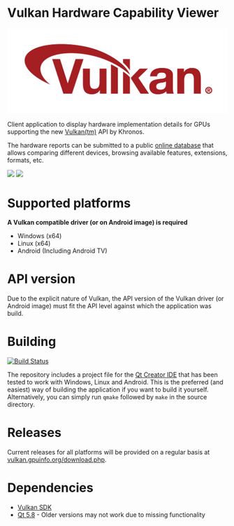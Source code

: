 # Vulkan Hardware Capability Viewer

![Vulkan Logo](./images/vulkanlogo.png)

Client application to display hardware implementation details for GPUs supporting the new [Vulkan(tm)](https://www.khronos.org/vulkan/) API by Khronos.

The hardware reports can be submitted to a public [online database](http://vulkan.gpuinfo.org/) that allows comparing different devices, browsing available features, extensions, formats, etc.


<img src="images/windows.png" height="320px"> <img src="images/android.png" height="320px">
<!-- <img src="images/android_tv.png" height="320px"> -->

# Supported platforms
**A Vulkan compatible driver (or on Android image) is required**
- Windows (x64)
- Linux (x64)
- Android (Including Android TV)

# API version
Due to the explicit nature of Vulkan, the API version of the Vulkan driver (or Android image) must fit the API level against which the application was build.

# Building

[![Build Status](https://travis-ci.org/SaschaWillems/VulkanCapsViewer.svg?branch=master)](https://travis-ci.org/SaschaWillems/VulkanCapsViewer)

The repository includes a project file for the [Qt Creator IDE](https://www.qt.io/ide/) that has been tested to work with Windows, Linux and Android. This is the preferred (and easiest) way of building the application if you want to build it yourself.
Alternatively, you can simply run `qmake` followed by `make` in the source directory.

# Releases
Current releases for all platforms will be provided on a regular basis at [vulkan.gpuinfo.org/download.php](http://vulkan.gpuinfo.org/download.php).

# Dependencies
- [Vulkan SDK](https://vulkan.lunarg.com/)
- [Qt 5.8](https://www.qt.io/developers/) - Older versions may not work due to missing functionality
